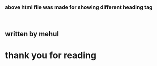 <h3>above html file was made for showing different heading tag</h3><br>
<h2>written by mehul</h2>
<h1>thank you for reading</h1>


